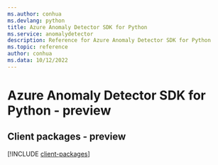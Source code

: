 ```yaml
---
ms.author: conhua
ms.devlang: python
title: Azure Anomaly Detector SDK for Python
ms.service: anomalydetector
description: Reference for Azure Anomaly Detector SDK for Python
ms.topic: reference
author: conhua
ms.data: 10/12/2022
---
```

# Azure Anomaly Detector SDK for Python - preview

## Client packages - preview
[!INCLUDE [client-packages](anomaly-detector-client-index.md)]
